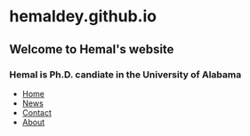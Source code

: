 # hemaldey.github.io
## Welcome to Hemal's website
### Hemal is Ph.D. candiate in the University of Alabama
<ul>
  <li><a href="#home">Home</a></li>
  <li><a href="#news">News</a></li>
  <li><a href="#contact">Contact</a></li>
  <li><a href="#about">About</a></li>
</ul>
